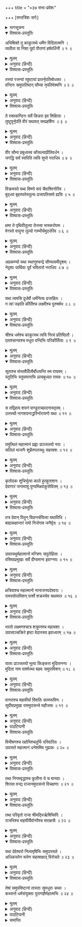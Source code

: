 +++
title = "०३७ सभा-प्रवेशः"

+++
[सप्तत्रिंशः सर्गः]



<details><summary>भागसूचना</summary>

37. श्रीरामका सभासदोंके साथ राजसभामें बैठना
</details>

<details open><summary>विश्वास-प्रस्तुतिः</summary>

अभिषिक्ते तु काकुत्स्थे धर्मेण विदितात्मनि ।  
व्यतीता या निशा पूर्वा पौराणां हर्षवर्धिनी ॥ १ ॥
</details>

<details><summary>मूलम्</summary>

अभिषिक्ते तु काकुत्स्थे धर्मेण विदितात्मनि ।  
व्यतीता या निशा पूर्वा पौराणां हर्षवर्धिनी ॥ १ ॥
</details>

<details><summary>अनुवाद (हिन्दी)</summary>

ककुत्स्थकुलभूषण आत्मज्ञानी श्रीरामचन्द्रजीका धर्मपूर्वक राज्याभिषेक हो जानेपर पुरवासियोंका हर्ष बढ़ानेवाली उनकी पहली रात्रि व्यतीत हुई ॥ १ ॥
</details>

<details open><summary>विश्वास-प्रस्तुतिः</summary>

तस्यां रजन्यां व्युष्टायां प्रातर्नृपतिबोधकाः ।  
वन्दिनः समुपातिष्ठन् सौम्या नृपतिवेश्मनि ॥ २ ॥
</details>

<details><summary>मूलम्</summary>

तस्यां रजन्यां व्युष्टायां प्रातर्नृपतिबोधकाः ।  
वन्दिनः समुपातिष्ठन् सौम्या नृपतिवेश्मनि ॥ २ ॥
</details>

<details><summary>अनुवाद (हिन्दी)</summary>

वह रात बीतनेपर जब सबेरा हुआ, तब प्रातःकाल महाराज श्रीरामको जगानेवाले सौम्य वन्दीजन राजमहलमें उपस्थित हुए ॥ २ ॥
</details>

<details open><summary>विश्वास-प्रस्तुतिः</summary>

ते रक्तकण्ठिनः सर्वे किन्नरा इव शिक्षिताः ।  
तुष्टुवुर्नृपतिं वीरं यथावत् सम्प्रहर्षिणः ॥ ३ ॥
</details>

<details><summary>मूलम्</summary>

ते रक्तकण्ठिनः सर्वे किन्नरा इव शिक्षिताः ।  
तुष्टुवुर्नृपतिं वीरं यथावत् सम्प्रहर्षिणः ॥ ३ ॥
</details>

<details><summary>अनुवाद (हिन्दी)</summary>

उनके कण्ठ बड़े मधुर थे । वे संगीतकी कलामें किन्नरोंके समान सुशिक्षित थे । उन्होंने बड़े हर्षमें भरकर यथावत्-रूपसे वीर नरेश श्रीरघुनाथजीका स्तवन आरम्भ किया ॥ ३ ॥
</details>

<details open><summary>विश्वास-प्रस्तुतिः</summary>

वीर सौम्य प्रबुध्यस्व कौसल्याप्रीतिवर्धन ।  
जगद्धि सर्वं स्वपिति त्वयि सुप्ते नराधिप ॥ ४ ॥
</details>

<details><summary>मूलम्</summary>

वीर सौम्य प्रबुध्यस्व कौसल्याप्रीतिवर्धन ।  
जगद्धि सर्वं स्वपिति त्वयि सुप्ते नराधिप ॥ ४ ॥
</details>

<details><summary>अनुवाद (हिन्दी)</summary>

‘श्रीकौसल्याजीका आनन्द बढ़ानेवाले सौम्य-स्वरूप वीर श्रीरघुवीर! आप जागिये । महाराज! आपके सोये रहनेपर तो सारा जगत् ही सोया रहेगा (ब्राह्ममुहूर्तमें उठकर धर्मानुष्ठानमें नहीं लग सकेगा) ॥ ४ ॥
</details>

<details open><summary>विश्वास-प्रस्तुतिः</summary>

विक्रमस्ते यथा विष्णो रूपं चैवाश्विनोरिव ।  
बुद‍्ध्या बृहस्पतेस्तुल्यः प्रजापतिसमो ह्यसि ॥ ५ ॥
</details>

<details><summary>मूलम्</summary>

विक्रमस्ते यथा विष्णो रूपं चैवाश्विनोरिव ।  
बुद‍्ध्या बृहस्पतेस्तुल्यः प्रजापतिसमो ह्यसि ॥ ५ ॥
</details>

<details><summary>अनुवाद (हिन्दी)</summary>

‘आपका पराक्रम भगवान् विष्णुके समान तथा रूप अश्विनीकुमारोंके समान है । बुद्धिमें आप बृहस्पतिके तुल्य हैं और प्रजापालनमें साक्षात् प्रजापतिके सदृश हैं ॥ ५ ॥
</details>

<details open><summary>विश्वास-प्रस्तुतिः</summary>

क्षमा ते पृथिवीतुल्या तेजसा भास्करोपमः ।  
वेगस्ते वायुना तुल्यो गाम्भीर्यमुदधेरिव ॥ ६ ॥
</details>

<details><summary>मूलम्</summary>

क्षमा ते पृथिवीतुल्या तेजसा भास्करोपमः ।  
वेगस्ते वायुना तुल्यो गाम्भीर्यमुदधेरिव ॥ ६ ॥
</details>

<details><summary>अनुवाद (हिन्दी)</summary>

‘आपकी क्षमा पृथ्वीके समान और तेज भगवान् भास्करके समान है । वेग वायुके तुल्य और गम्भीरता समुद्रके सदृश है ॥ ६ ॥
</details>

<details open><summary>विश्वास-प्रस्तुतिः</summary>

अप्रकम्प्यो यथा स्थाणुश्चन्द्रे सौम्यत्वमीदृशम् ।  
नेदृशाः पार्थिवाः पूर्वं भवितारो नराधिप ॥ ७ ॥
</details>

<details><summary>मूलम्</summary>

अप्रकम्प्यो यथा स्थाणुश्चन्द्रे सौम्यत्वमीदृशम् ।  
नेदृशाः पार्थिवाः पूर्वं भवितारो नराधिप ॥ ७ ॥
</details>

<details><summary>अनुवाद (हिन्दी)</summary>

‘नरेश्वर! आप भगवान् शङ्करके समान युद्धमें अविचल हैं । आपकी-सी सौम्यता चन्द्रमामें ही पायी जाती है । आपके समान राजा न पहले थे और न भविष्यमें होंगे ॥ ७ ॥
</details>

<details open><summary>विश्वास-प्रस्तुतिः</summary>

यथा त्वमसि दुर्धर्षो धर्मनित्यः प्रजाहितः ।  
न त्वां जहाति कीर्तिश्च लक्ष्मीश्च पुरुषर्षभ ॥ ८ ॥
</details>

<details><summary>मूलम्</summary>

यथा त्वमसि दुर्धर्षो धर्मनित्यः प्रजाहितः ।  
न त्वां जहाति कीर्तिश्च लक्ष्मीश्च पुरुषर्षभ ॥ ८ ॥
</details>

<details><summary>अनुवाद (हिन्दी)</summary>

‘पुरुषोत्तम! आपको परास्त करना कठिन ही नहीं, असम्भव है । आप सदा धर्ममें संलग्न रहते हुए प्रजाके हित-साधनमें तत्पर रहते हैं, अतः कीर्ति और लक्ष्मी आपको कभी नहीं छोड़ती हैं ॥ ८ ॥
</details>

<details open><summary>विश्वास-प्रस्तुतिः</summary>

श्रीश्च धर्मश्च काकुत्स्थ त्वयि नित्यं प्रतिष्ठितौ ।  
एताश्चान्याश्च मधुरा वन्दिभिः परिकीर्तिताः ॥ ९ ॥
</details>

<details><summary>मूलम्</summary>

श्रीश्च धर्मश्च काकुत्स्थ त्वयि नित्यं प्रतिष्ठितौ ।  
एताश्चान्याश्च मधुरा वन्दिभिः परिकीर्तिताः ॥ ९ ॥
</details>

<details><summary>अनुवाद (हिन्दी)</summary>

‘ककुत्स्थकुलनन्दन! ऐश्वर्य और धर्म आपमें नित्य प्रतिष्ठित हैं ।’ वन्दीजनोंने ये तथा और भी बहुत-सी सुमधुर स्तुतियाँ सुनायीं ॥ ९ ॥
</details>

<details open><summary>विश्वास-प्रस्तुतिः</summary>

सूताश्च संस्तवैर्दिव्यैर्बोधयन्ति स्म राघवम् ।  
स्तुतिभिः स्तूयमानाभिः प्रत्यबुध्यत राघवः ॥ १० ॥
</details>

<details><summary>मूलम्</summary>

सूताश्च संस्तवैर्दिव्यैर्बोधयन्ति स्म राघवम् ।  
स्तुतिभिः स्तूयमानाभिः प्रत्यबुध्यत राघवः ॥ १० ॥
</details>

<details><summary>अनुवाद (हिन्दी)</summary>

सूत भी दिव्य स्तुतियोंद्वारा श्रीरघुनाथजीको जगाते रहे । इस प्रकार सुनायी जाती हुई स्तुतियोंके द्वारा भगवान् श्रीराम जागे ॥ १० ॥
</details>

<details open><summary>विश्वास-प्रस्तुतिः</summary>

स तद्विहाय शयनं पाण्डुराच्छादनास्तृतम् ।  
उत्तस्थौ नागशयनाद्धरिर्नारायणो यथा ॥ ११ ॥
</details>

<details><summary>मूलम्</summary>

स तद्विहाय शयनं पाण्डुराच्छादनास्तृतम् ।  
उत्तस्थौ नागशयनाद्धरिर्नारायणो यथा ॥ ११ ॥
</details>

<details><summary>अनुवाद (हिन्दी)</summary>

जैसे पापहारी भगवान् नारायण सर्पशय्यासे उठते हैं, उसी प्रकार वे भी श्वेत बिछौनोंसे ढकी हुई शय्याको छोड़कर उठ बैठे ॥ ११ ॥
</details>

<details open><summary>विश्वास-प्रस्तुतिः</summary>

तमुत्थितं महात्मानं प्रह्वाः प्राञ्जलयो नराः ।  
सलिलं भाजनैः शुभ्रैरुपतस्थुः सहस्रशः ॥ १२ ॥
</details>

<details><summary>मूलम्</summary>

तमुत्थितं महात्मानं प्रह्वाः प्राञ्जलयो नराः ।  
सलिलं भाजनैः शुभ्रैरुपतस्थुः सहस्रशः ॥ १२ ॥
</details>

<details><summary>अनुवाद (हिन्दी)</summary>

महाराजके शय्यासे उठते ही सहस्रों सेवक विनयपूर्वक हाथ जोड़ उज्ज्वल पात्रोंमें जल लिये उनकी सेवामें उपस्थित हुए ॥ १२ ॥
</details>

<details open><summary>विश्वास-प्रस्तुतिः</summary>

कृतोदकः शुचिर्भूत्वा काले हुतहुताशनः ।  
देवागारं जगामाशु पुण्यमिक्ष्वाकुसेवितम् ॥ १३ ॥
</details>

<details><summary>मूलम्</summary>

कृतोदकः शुचिर्भूत्वा काले हुतहुताशनः ।  
देवागारं जगामाशु पुण्यमिक्ष्वाकुसेवितम् ॥ १३ ॥
</details>

<details><summary>अनुवाद (हिन्दी)</summary>

स्नान आदि करके शुद्ध हो उन्होंने समयपर अग्निमें आहुति दी और शीघ्र ही इक्ष्वाकुवंशियोंद्वारा सेवित पवित्र देवमन्दिरमें वे पधारे ॥ १३ ॥
</details>

<details open><summary>विश्वास-प्रस्तुतिः</summary>

तत्र देवान् पितॄन् विप्रानर्चयित्वा यथाविधि ।  
बाह्यकक्षान्तरं रामो निर्जगाम जनैर्वृतः ॥ १४ ॥
</details>

<details><summary>मूलम्</summary>

तत्र देवान् पितॄन् विप्रानर्चयित्वा यथाविधि ।  
बाह्यकक्षान्तरं रामो निर्जगाम जनैर्वृतः ॥ १४ ॥
</details>

<details><summary>अनुवाद (हिन्दी)</summary>

वहाँ देवताओं, पितरों और ब्राह्मणोंका विधिवत् पूजन करके वे अनेक कर्मचारियोंके साथ बाहरकी ड्योढ़ीमें आये ॥
</details>

<details open><summary>विश्वास-प्रस्तुतिः</summary>

उपतस्थुर्महात्मानो मन्त्रिणः सपुरोहिताः ।  
वसिष्ठप्रमुखाः सर्वे दीप्यमाना इवाग्नयः ॥ १५ ॥
</details>

<details><summary>मूलम्</summary>

उपतस्थुर्महात्मानो मन्त्रिणः सपुरोहिताः ।  
वसिष्ठप्रमुखाः सर्वे दीप्यमाना इवाग्नयः ॥ १५ ॥
</details>

<details><summary>अनुवाद (हिन्दी)</summary>

इसी समय प्रज्वलित अग्निके समान तेजस्वी वसिष्ठ आदि सभी महात्मा मन्त्री और पुरोहित वहाँ उपस्थित हुए ॥ १५ ॥
</details>

<details open><summary>विश्वास-प्रस्तुतिः</summary>

क्षत्रियाश्च महात्मानो नानाजनपदेश्वराः ।  
रामस्योपाविशन् पार्श्वे शक्रस्येव यथामराः ॥ १६ ॥
</details>

<details><summary>मूलम्</summary>

क्षत्रियाश्च महात्मानो नानाजनपदेश्वराः ।  
रामस्योपाविशन् पार्श्वे शक्रस्येव यथामराः ॥ १६ ॥
</details>

<details><summary>अनुवाद (हिन्दी)</summary>

तत्पश्चात् अनेकानेक जनपदोंके स्वामी महामनस्वी क्षत्रिय श्रीरामचन्द्रजीके पास उसी तरह आकर बैठे, जैसे इन्द्रके समीप देवतालोग आकर बैठा करते हैं ॥ १६ ॥
</details>

<details open><summary>विश्वास-प्रस्तुतिः</summary>

भरतो लक्ष्मणश्चात्र शत्रुघ्नश्च महायशाः ।  
उपासाञ्चक्रिरे हृष्टा वेदास्त्रय इवाध्वरम् ॥ १७ ॥
</details>

<details><summary>मूलम्</summary>

भरतो लक्ष्मणश्चात्र शत्रुघ्नश्च महायशाः ।  
उपासाञ्चक्रिरे हृष्टा वेदास्त्रय इवाध्वरम् ॥ १७ ॥
</details>

<details><summary>अनुवाद (हिन्दी)</summary>

महायशस्वी भरत, लक्ष्मण और शत्रुघ्न—ये तीनों भाई बड़े हर्षके साथ उसी तरह भगवान् श्रीरामकी सेवामें उपस्थित रहते थे, जैसे तीनों वेद यज्ञकी ॥ १७ ॥
</details>

<details open><summary>विश्वास-प्रस्तुतिः</summary>

याताः प्राञ्जलयो भूत्वा किङ्करा मुदिताननाः ।  
मुदिता नाम पार्श्वस्था बहवः समुपाविशन् ॥ १८ ॥
</details>

<details><summary>मूलम्</summary>

याताः प्राञ्जलयो भूत्वा किङ्करा मुदिताननाः ।  
मुदिता नाम पार्श्वस्था बहवः समुपाविशन् ॥ १८ ॥
</details>

<details><summary>अनुवाद (हिन्दी)</summary>

इसी समय मुदित नामसे प्रसिद्ध बहुत-से सेवक भी, जिनके मुखपर प्रसन्नता खेलती रहती थी, हाथ जोड़े सभाभवनमें आये और श्रीरघुनाथजीके पास बैठ गये ॥ १८ ॥
</details>

<details open><summary>विश्वास-प्रस्तुतिः</summary>

वानराश्च महावीर्या विंशतिः कामरूपिणः ।  
सुग्रीवप्रमुखा राममुपासन्ते महौजसः ॥ १९ ॥
</details>

<details><summary>मूलम्</summary>

वानराश्च महावीर्या विंशतिः कामरूपिणः ।  
सुग्रीवप्रमुखा राममुपासन्ते महौजसः ॥ १९ ॥
</details>

<details><summary>अनुवाद (हिन्दी)</summary>

फिर महापराक्रमी महातेजस्वी तथा इच्छानुसार रूप धारण करनेवाले सुग्रीव आदि बीस* वानर भगवान् श्रीरामके समीप आकर बैठे ॥ १९ ॥
</details>

<details><summary>पादटिप्पनी</summary>

* सुग्रीव, अङ्गद, हनुमान्, जाम्बवान्, सुषेण, तार, नील, नल, मैन्द, द्विविद, कुमुद, शरभ, शतबलि, गन्धमादन, गज, गवाक्ष, गवय, धूम्र, रम्भ तथा ज्योतिमुख—ये प्रधान-प्रधान वानर-वीर बीसकी संख्यामें उपस्थित थे ।
</details>

<details open><summary>विश्वास-प्रस्तुतिः</summary>

विभीषणश्च रक्षोभिश्चतुर्भिः परिवारितः ।  
उपासते महात्मानं धनेशमिव गुह्यकः ॥ २० ॥
</details>

<details><summary>मूलम्</summary>

विभीषणश्च रक्षोभिश्चतुर्भिः परिवारितः ।  
उपासते महात्मानं धनेशमिव गुह्यकः ॥ २० ॥
</details>

<details><summary>अनुवाद (हिन्दी)</summary>

अपने चार राक्षस मन्त्रियोंसे घिरे हुए विभीषण भी उसी प्रकार महात्मा श्रीरामकी सेवामें उपस्थित हुए, जैसे गुह्यकगण धनपति कुबेरकी सेवामें उपस्थित होते हैं ॥ २० ॥
</details>

<details open><summary>विश्वास-प्रस्तुतिः</summary>

तथा निगमवृद्धाश्च कुलीना ये च मानवाः ।  
शिरसा वन्द्य राजानमुपासन्ते विचक्षणाः ॥ २१ ॥
</details>

<details><summary>मूलम्</summary>

तथा निगमवृद्धाश्च कुलीना ये च मानवाः ।  
शिरसा वन्द्य राजानमुपासन्ते विचक्षणाः ॥ २१ ॥
</details>

<details><summary>अनुवाद (हिन्दी)</summary>

जो लोग शास्त्रज्ञानमें बढ़े-चढ़े और कुलीन थे, वे चतुर मनुष्य भी महाराजको मस्तक झुकाकर प्रणाम करके वहाँ बैठ गये ॥ २१ ॥
</details>

<details open><summary>विश्वास-प्रस्तुतिः</summary>

तथा परिवृतो राजा श्रीमद्भिर्ऋषिभिर्वरैः ।  
राजभिश्च महावीर्यैर्वानरैश्च सराक्षसैः ॥ २२ ॥
</details>

<details><summary>मूलम्</summary>

तथा परिवृतो राजा श्रीमद्भिर्ऋषिभिर्वरैः ।  
राजभिश्च महावीर्यैर्वानरैश्च सराक्षसैः ॥ २२ ॥
</details>

<details><summary>अनुवाद (हिन्दी)</summary>

इस प्रकार बहुत-से श्रेष्ठ एवं तेजस्वी महर्षि, महापराक्रमी राजा, वानर और राक्षसोंसे घिरे राजसभामें बैठे हुए श्रीरघुनाथजी बड़ी शोभा पा रहे थे ॥ २२ ॥
</details>

<details open><summary>विश्वास-प्रस्तुतिः</summary>

यथा देवेश्वरो नित्यमृषिभिः समुपास्यते ।  
अधिकस्तेन रूपेण सहस्राक्षाद् विरोचते ॥ २३ ॥
</details>

<details><summary>मूलम्</summary>

यथा देवेश्वरो नित्यमृषिभिः समुपास्यते ।  
अधिकस्तेन रूपेण सहस्राक्षाद् विरोचते ॥ २३ ॥
</details>

<details><summary>अनुवाद (हिन्दी)</summary>

जैसे देवराज इन्द्र सदा ऋषियोंसे सेवित होते हैं, उसी तरह महर्षि-मण्डलीसे घिरे हुए श्रीरामचन्द्रजी उस समय सहस्रलोचन इन्द्रसे भी अधिक शोभा पा रहे थे ॥ २३ ॥
</details>

<details open><summary>विश्वास-प्रस्तुतिः</summary>

तेषां समुपविष्टानां तास्ताः सुमधुराः कथाः ।  
कथ्यन्ते धर्मसंयुक्ताः पुराणज्ञैर्महात्मभिः ॥ २४ ॥
</details>

<details><summary>मूलम्</summary>

तेषां समुपविष्टानां तास्ताः सुमधुराः कथाः ।  
कथ्यन्ते धर्मसंयुक्ताः पुराणज्ञैर्महात्मभिः ॥ २४ ॥
</details>

<details><summary>अनुवाद (हिन्दी)</summary>

जब सब लोग यथास्थान बैठ गये, तब पुराणवेत्ता महात्मा लोग भिन्न-भिन्न धर्म-कथाएँ कहने लगे* ॥ २४ ॥
</details>

<details><summary>पादटिप्पनी</summary>

* इस सर्गके बाद कुछ प्रतियोंमें प्रक्षिप्त रूपसे पाँच सर्ग और उपलब्ध होते हैं, जिनमें वाली और सुग्रीवकी उत्पत्तिका तथा रावणके श्वेतद्वीपमें गमनका इतिहास वर्णित है । इस इतिहासके वक्ता भी अगस्त्यजी ही हैं । परंतु इसके पहले सर्गमें ही अगस्त्यजीके बिदा होनेका वर्णन आ गया है; अतः यहाँ इन सर्गोंका उल्लेख असङ्गत प्रतीत होता है । इसीलिये ये सर्ग यहाँ नहीं लिये गये हैं ।
</details>

<details><summary>समाप्तिः</summary>

इत्यार्षे श्रीमद्रामायणे वाल्मीकीये आदिकाव्ये उत्तरकाण्डे सप्तत्रिंशः सर्गः ॥ ३७ ॥  
इस प्रकार श्रीवाल्मीकिनिर्मित आर्षरामायण आदिकाव्यके उत्तरकाण्डमें सैंतीसवाँ सर्ग पूरा हुआ ॥ ३७ ॥
</details>


